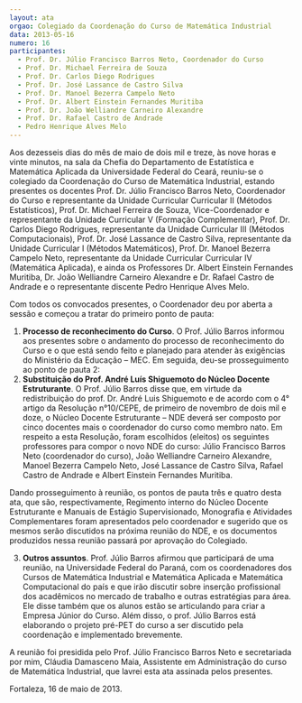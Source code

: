 ```yaml
---
layout: ata
orgao: Colegiado da Coordenação do Curso de Matemática Industrial
data: 2013-05-16
numero: 16
participantes:
  - Prof. Dr. Júlio Francisco Barros Neto, Coordenador do Curso
  - Prof. Dr. Michael Ferreira de Souza
  - Prof. Dr. Carlos Diego Rodrigues
  - Prof. Dr. José Lassance de Castro Silva
  - Prof. Dr. Manoel Bezerra Campelo Neto
  - Prof. Dr. Albert Einstein Fernandes Muritiba
  - Prof. Dr. João Welliandre Carneiro Alexandre
  - Prof. Dr. Rafael Castro de Andrade
  - Pedro Henrique Alves Melo
---
```


Aos dezesseis dias do mês de maio de dois mil e treze, às nove horas e vinte minutos, na sala da Chefia do Departamento de Estatística e Matemática Aplicada da Universidade Federal do Ceará, reuniu-se o colegiado da Coordenação do Curso de Matemática Industrial, estando presentes os docentes Prof. Dr. Júlio Francisco Barros Neto, Coordenador do Curso e representante da Unidade Curricular Curricular II (Métodos Estatísticos), Prof. Dr. Michael Ferreira de Souza, Vice-Coordenador e representante da Unidade Curricular V (Formação Complementar), Prof. Dr. Carlos Diego Rodrigues, representante da Unidade Curricular III (Métodos Computacionais), Prof. Dr. José Lassance de Castro Silva, representante da Unidade Curricular I (Métodos Matemáticos), Prof. Dr. Manoel Bezerra Campelo Neto, representante da Unidade Curricular Curricular IV (Matemática Aplicada), e ainda os Professores Dr. Albert Einstein Fernandes Muritiba, Dr. João Welliandre Carneiro Alexandre e Dr. Rafael Castro de Andrade e o representante discente Pedro Henrique Alves Melo.

Com todos os convocados presentes, o Coordenador deu por aberta a sessão e começou a tratar do primeiro ponto de pauta:

1. **Processo de reconhecimento do Curso**.
   O Prof. Júlio Barros informou aos presentes sobre o andamento do processo de reconhecimento do Curso e o que está sendo feito e planejado para atender às exigências do Ministério da Educação – MEC.
   Em seguida, deu-se prosseguimento ao ponto de pauta 2:
2. **Substituição do Prof. André Luís Shiguemoto do Núcleo Docente Estruturante**.
   O Prof. Júlio Barros disse que, em virtude da redistribuição do prof. Dr. André Luis Shiguemoto e de acordo com o 4° artigo da Resolução n°10/CEPE, de primeiro de novembro de dois mil e doze, o Núcleo Docente Estruturante – NDE deverá ser composto por cinco docentes mais o coordenador do curso como membro nato.
   Em respeito a esta Resolução, foram escolhidos (eleitos) os seguintes professores para compor o novo NDE do curso: Júlio Francisco Barros Neto (coordenador do curso), João Welliandre Carneiro Alexandre, Manoel Bezerra Campelo Neto, José Lassance de Castro Silva, Rafael Castro de Andrade e Albert Einstein Fernandes Muritiba.

Dando prosseguimento à reunião, os pontos de pauta três e quatro desta ata, que são, respectivamente, Regimento interno do Núcleo Docente Estruturante e Manuais de Estágio Supervisionado, Monografia e Atividades Complementares foram apresentados pelo coordenador e sugerido que os mesmos serão discutidos na próxima reunião do NDE, e os documentos produzidos nessa reunião passará por aprovação do Colegiado.

3. **Outros assuntos**.
   Prof. Júlio Barros afirmou que participará de uma reunião, na Universidade Federal do Paraná, com os coordenadores dos Cursos de Matemática Industrial e Matemática Aplicada e Matemática Computacional do país e que irão discutir sobre inserção profissional dos acadêmicos no mercado de trabalho e outras estratégias para área.
   Ele disse também que os alunos estão se articulando para criar a Empresa Júnior do Curso.
   Além disso, o prof. Júlio Barros está elaborando o projeto pré-PET do curso a ser discutido pela coordenação e implementado brevemente.

A reunião foi presidida pelo Prof. Júlio Francisco Barros Neto e secretariada por mim, Cláudia Damasceno Maia, Assistente em Administração do curso de Matemática Industrial, que lavrei esta ata assinada pelos presentes.

Fortaleza, 16 de maio de 2013.
